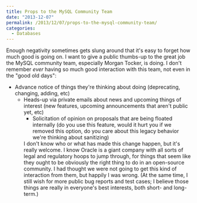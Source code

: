 ```yaml
---
title: Props to the MySQL Community Team
date: "2013-12-07"
permalink: /2013/12/07/props-to-the-mysql-community-team/
categories:
  - Databases
---
```

Enough negativity sometimes gets slung around that it's easy to forget how much good is going on. I want to give a public thumbs-up to the great job the MySQL community team, especially Morgan Tocker, is doing. I don't remember *ever* having so much good interaction with this team, not even in the "good old days": 
*   Advance notice of things they're thinking about doing (deprecating, changing, adding, etc) 
    *   Heads-up via private emails about news and upcoming things of interest (new features, upcoming announcements that aren't public yet, etc) 
        *   Solicitation of opinion on proposals that are being floated internally (do you use this feature, would it hurt you if we removed this option, do you care about this legacy behavior we're thinking about sanitizing) </ul> 
            I don't know who or what has made this change happen, but it's really welcome. I know Oracle is a giant company with all sorts of legal and regulatory hoops to jump through, for things that seem like they ought to be obviously the right thing to do in an open-source community. I had thought we were not going to get this kind of interaction from them, but happily I was wrong. 
            (At the same time, I still wish for more public bug reports and test cases; I believe those things are really in everyone's best interests, both short- and long-term.)
